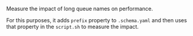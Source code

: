 Measure the impact of long queue names on performance.

For this purposes, it adds `prefix` property to `.schema.yaml`
and then uses that property in the `script.sh` to measure the impact.
